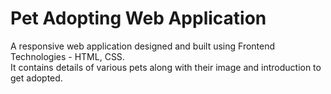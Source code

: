 # Pet Adopting Web Application
A responsive web application designed and built using Frontend Technologies - HTML, CSS.
<br>
It contains details of various pets along with their image and introduction to get adopted. 
